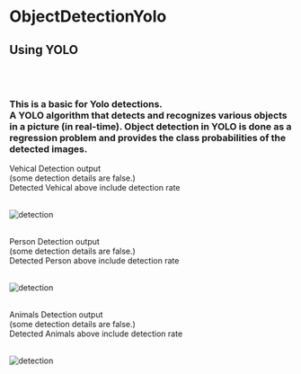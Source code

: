 # ObjectDetectionYolo
<h2>Using YOLO</h2><br><br>
<h3>This is a basic for Yolo detections.<br>
A YOLO algorithm that detects and recognizes various objects in a picture (in real-time). Object detection in YOLO is done as a regression problem and provides the class probabilities of the detected images. </h3>
<p>Vehical Detection output <br>(some detection details are false.) <br> Detected Vehical above include detection rate</p><br>
<img src="https://github.com/LearnCsWithDIR/ObjectDetectionYolo/blob/master/ss01.png" alt="detection"/>
<br><br>
<p>Person Detection output <br>(some detection details are false.) <br> Detected Person above include detection rate</p><br>
<img src="https://github.com/LearnCsWithDIR/ObjectDetectionYolo/blob/master/ss02.png" alt="detection"/>
<br><br>
<p>Animals Detection output <br>(some detection details are false.) <br> Detected Animals above include detection rate</p><br>
<img src="https://github.com/LearnCsWithDIR/ObjectDetectionYolo/blob/master/ss03.png" alt="detection"/>
